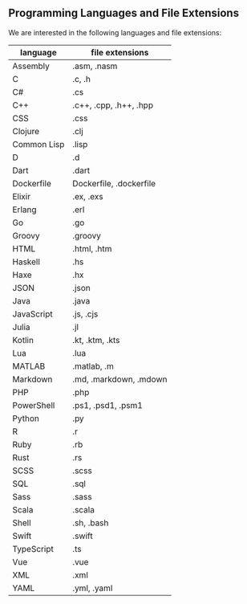 ## Programming Languages and File Extensions

We are interested in the following languages and file extensions:

| language | file extensions |
| -- | -- |
| Assembly     | .asm, .nasm              |
| C            | .c, .h                   |
| C#           | .cs                      |
| C++          | .c++, .cpp, .h++, .hpp   |
| CSS          | .css                     |
| Clojure      | .clj                     |
| Common Lisp  | .lisp                    |
| D            | .d                       |
| Dart         | .dart                    |
| Dockerfile   | Dockerfile, .dockerfile  |
| Elixir       | .ex, .exs                |
| Erlang       | .erl                     |
| Go           | .go                      |
| Groovy       | .groovy                  |
| HTML         | .html, .htm              |
| Haskell      | .hs                      |
| Haxe         | .hx                      |
| JSON         | .json                    |
| Java         | .java                    |
| JavaScript   | .js, .cjs                |
| Julia        | .jl                      |
| Kotlin       | .kt, .ktm, .kts          |
| Lua          | .lua                     |
| MATLAB       | .matlab, .m              |
| Markdown     | .md, .markdown, .mdown   |
| PHP          | .php                     |
| PowerShell   | .ps1, .psd1, .psm1       |
| Python       | .py                      |
| R            | .r                       |
| Ruby         | .rb                      |
| Rust         | .rs                      |
| SCSS         | .scss                    |
| SQL          | .sql                     |
| Sass         | .sass                    |
| Scala        | .scala                   |
| Shell        | .sh, .bash               |
| Swift        | .swift                   |
| TypeScript   | .ts                      |
| Vue          | .vue                     |
| XML          | .xml                     |
| YAML         | .yml, .yaml              |
